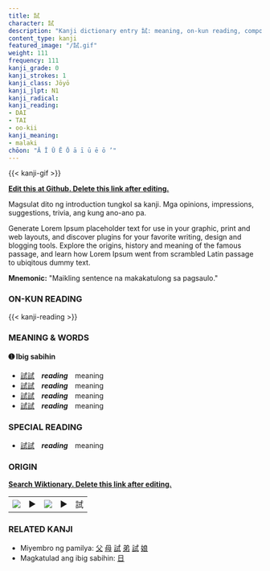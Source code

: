 ```yaml
---
title: 試
character: 試
description: "Kanji dictionary entry 試: meaning, on-kun reading, compounds, origin, related kanji"
content_type: kanji
featured_image: "/試.gif"
weight: 111
frequency: 111
kanji_grade: 0
kanji_strokes: 1
kanji_class: Jōyō
kanji_jlpt: N1
kanji_radical: 
kanji_reading: 
- DAI
- TAI
- oo-kii
kanji_meaning:
- malaki
chōon: "Ā Ī Ū Ē Ō ā ī ū ē ō ’"
---
```

[//]: # (Don't edit the line below. Kanji animated GIF code is automatically generated.)
{{< kanji-gif >}}

[//]: # (Edit below this line.)

**[Edit this at Github. Delete this link after editing.](https://github.com/tim0g/tim/tree/main/content/kanji/試/index.md)**

Magsulat dito ng introduction tungkol sa kanji. Mga opinions, impressions, suggestions, trivia, ang kung ano-ano pa.

Generate Lorem Ipsum placeholder text for use in your graphic, print and web layouts, and discover plugins for your favorite writing, design and blogging tools. Explore the origins, history and meaning of the famous passage, and learn how Lorem Ipsum went from scrambled Latin passage to ubiqitous dummy text.
 
**Mnemonic:** "Maikling sentence na makakatulong sa pagsaulo."

### ON-KUN READING

[//]: # (Don't edit the line below. ON-KUN READING code is automatically generated.)
{{< kanji-reading >}}

### MEANING & WORDS

#### ➊ **Ibig sabihin**
  - [試](../試)[試](../試)　***reading***　meaning
  - [試](../試)[試](../試)　***reading***　meaning
  - [試](../試)[試](../試)　***reading***　meaning
  - [試](../試)[試](../試)　***reading***　meaning

### SPECIAL READING
  - [試](../試)[試](../試)　***reading***　meaning

### ORIGIN

**[Search Wiktionary. Delete this link after editing.](https://wiktionary.org/wiki/試)**
<table class="kanji-table"><tr><td>
<img src="60px-試-bronze.svg.png">
</td><td>▶</td><td>
<img src="60px-試-oracle.svg.png">
</td><td>▶</td>
<td class="kanji-origin">試</td>
</tr></table>

### RELATED KANJI
- Miyembro ng pamilya: [父](../父) [母](../母) [試](../試) [弟](../弟) [試](../試) [娘](../娘)
- Magkatulad ang ibig sabihin: [日](../日)
